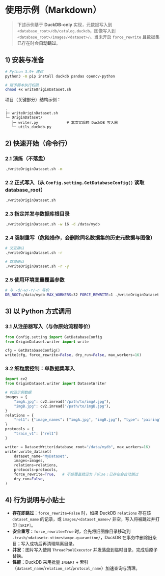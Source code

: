 # 使用示例（Markdown）

> 下述示例基于 **DuckDB-only** 实现，元数据写入到 `<database_root>/db/catalog.duckdb`，图像写入到 `<database_root>/images/<dataset>/`。当未开启 `force_rewrite` 且数据集已存在时会**自动跳过**。

## 1) 安装与准备

```bash
# Python 3.9+ 建议
python3 -m pip install duckdb pandas opencv-python

# 赋予脚本执行权限
chmod +x writeOriginDataset.sh
```

项目（关键部分）结构示例：

```text
.
├─ writeOriginDataset.sh
└─ OriginDataset/
   ├─ writer.py             # 本次实现的 DuckDB 写入器
   └─ utils_duckdb.py
```

## 2) 快速开始（命令行）

### 2.1 演练（不落盘）

```bash
./writeOriginDataset.sh -n
```

### 2.2 正式写入（从 `Config.setting.GetDatabaseConfig()` 读取 database\_root）

```bash
./writeOriginDataset.sh
```

### 2.3 指定并发与数据库根目录

```bash
./writeOriginDataset.sh -w 16 -d /data/mydb
```

### 2.4 强制重写（危险操作，会删除同名数据集的历史元数据与图像）

```bash
# 交互确认
./writeOriginDataset.sh -r

# 跳过确认
./writeOriginDataset.sh -r -y
```

### 2.5 使用环境变量覆盖参数

```bash
# 与 -d/-w/-r/-n 等价
DB_ROOT=/data/mydb MAX_WORKERS=32 FORCE_REWRITE=1 ./writeOriginDataset.sh
```

## 3) 以 Python 方式调用

### 3.1 从注册器写入（与你原始流程等价）

```python
from Config.setting import GetDatabaseConfig
from OriginDataset.writer import write

cfg = GetDatabaseConfig()
write(cfg, force_rewrite=False, dry_run=False, max_workers=16)
```

### 3.2 细粒度控制：单数据集写入

```python
import cv2
from OriginDataset.writer import DatasetWriter

# 构造示例数据
images = {
    "imgA.jpg": cv2.imread("/path/to/imgA.jpg"),
    "imgB.jpg": cv2.imread("/path/to/imgB.jpg"),
}
relations = {
    "rel1": {"image_names": ["imgA.jpg", "imgB.jpg"], "type": "pairing", "labels": ["cat", "dog"]},
}
protocols = {
    "train_v1": ["rel1"]
}

writer = DatasetWriter(database_root="/data/mydb", max_workers=16)
writer.write_dataset(
    dataset_name="MyDataset",
    images=images,
    relations=relations,
    protocols=protocols,
    force_rewrite=True,   # 不想覆盖就设为 False；已存在会自动跳过
    dry_run=False,
)
```

## 4) 行为说明与小贴士

* **存在即跳过**：`force_rewrite=False` 时，如果 DuckDB `relations` 存在该 `dataset_name` 的记录，或 `images/<dataset_name>/` 非空，写入将被跳过并打印 `[SKIP]`。
* **安全重写**：`force_rewrite=True` 时，会先将旧图像目录移动到 `.trash/<dataset>-<timestamp>.quarantine/`，DuckDB 在事务中删除旧条目；写入成功后再清理隔离目录。
* **并发**：图片写入使用 `ThreadPoolExecutor` 并发落盘到临时目录，完成后原子替换。
* **性能**：DuckDB 采用批量 `INSERT` + 索引（`dataset_name`/`relation_set`/`protocol_name`）加速查询与清理。
